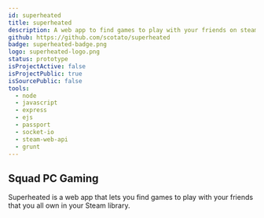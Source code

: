 ```yaml
---
id: superheated
title: superheated
description: A web app to find games to play with your friends on steam.
github: https://github.com/scotato/superheated
badge: superheated-badge.png
logo: superheated-logo.png
status: prototype
isProjectActive: false
isProjectPublic: true
isSourcePublic: false
tools: 
  - node
  - javascript
  - express
  - ejs
  - passport
  - socket-io
  - steam-web-api
  - grunt
---
```


## Squad PC Gaming
Superheated is a web app that lets you find games to play with your friends that you all own in your Steam library.
